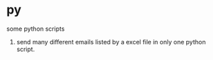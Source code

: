 # py
some python scripts
1. send many different emails listed by a excel file in only one python script.
